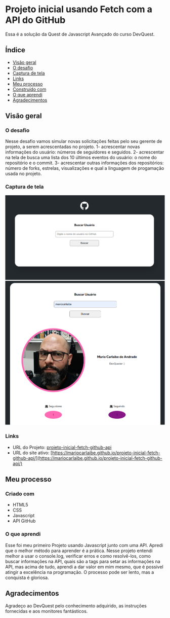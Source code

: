 # Projeto inicial usando Fetch com a API do GitHub

Essa é a solução da Quest de Javascript Avançado do curso DevQuest.

## Índice

- [Visão geral](#visão-geral)
- [O desafio](#o-desafio)
- [Captura de tela](#captura-de-tela)
- [Links](#links)
- [Meu processo](#meu-processo)
- [Construído com](#construído-com)
- [O que aprendi](#o-que-aprendi)
- [Agradecimentos](#agradecimentos)

## Visão geral

### O desafio

Nesse desafio vamos simular novas solicitações feitas pelo seu gerente de projeto, a serem acrescentadas no projeto.
1- acrescentar novas informações do usuário: números de seguidores e seguidos.
2- acrescentar na tela de busca uma lista dos 10 últimos eventos do usuário: o nome do repositório e o commit.
3- acrescentar outras informações dos repositórios: número de forks, estrelas, visualizações e qual a linguagem de progamação usada no projeto.

### Captura de tela

<img src="./design/captura-1.PNG">
<img src="./design/captura-2.PNG">

### Links

- URL do Projeto: [projeto-inicial-fetch-github-api](https://github.com/MarioCarlaibe/projeto-inicial-fetch-github-api)
- URL do site ativo: [https://mariocarlaibe.github.io/projeto-inicial-fetch-github-api/](https://mariocarlaibe.github.io/projeto-inicial-fetch-github-api/)

## Meu processo

### Criado com

- HTML5
- CSS
- Javascript
- API GitHub

### O que aprendi

Esse foi meu primeiro Projeto usando Javascript junto com uma API. Apredi que o melhor método para aprender é a prática. Nesse projeto entendi melhor a usar o console.log, verificar erros e como resolvê-los, como buscar informações na API, quais são a tags para setar as informações na API, mas acima de tudo, aprendi a dar valor em mim mesmo, que é possivel atingir a excelência na programação. O processo pode ser lento, mas a conquista é gloriosa.

## Agradecimentos

Agradeço ao DevQuest pelo conhecimento adquirido, as instruções fornecidas e aos monitores fantásticos.